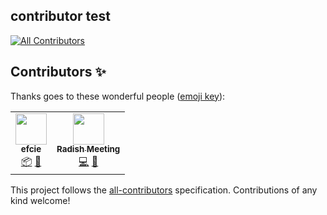 ## contributor test

<!-- ALL-CONTRIBUTORS-BADGE:START - Do not remove or modify this section -->
[![All Contributors](https://img.shields.io/badge/all_contributors-2-orange.svg?style=flat-square)](#contributors-)
<!-- ALL-CONTRIBUTORS-BADGE:END -->


## Contributors ✨

Thanks goes to these wonderful people ([emoji key](https://allcontributors.org/docs/en/emoji-key)):

<!-- ALL-CONTRIBUTORS-LIST:START - Do not remove or modify this section -->
<!-- prettier-ignore-start -->
<!-- markdownlint-disable -->
<table>
  <tr>
    <td align="center"><a href="http://www.efcie.org"><img src="https://avatars2.githubusercontent.com/u/59324399?v=4" width="50px;" alt=""/><br /><sub><b>efcie</b></sub></a><br /><a href="#platform-efcie" title="Packaging/porting to new platform">📦</a> <a href="#question-efcie" title="Answering Questions">💬</a></td>
    <td align="center"><a href="http://weileizeng.com"><img src="https://avatars1.githubusercontent.com/u/19247589?v=4" width="50px;" alt=""/><br /><sub><b>Radish Meeting</b></sub></a><br /><a href="https://github.com/WeileiZeng/tutorial/commits?author=WeileiZeng" title="Code">💻</a> <a href="https://github.com/WeileiZeng/tutorial/issues?q=author%3AWeileiZeng" title="Bug reports">🐛</a></td>
  </tr>
</table>

<!-- markdownlint-enable -->
<!-- prettier-ignore-end -->
<!-- ALL-CONTRIBUTORS-LIST:END -->

This project follows the [all-contributors](https://github.com/all-contributors/all-contributors) specification. Contributions of any kind welcome!
